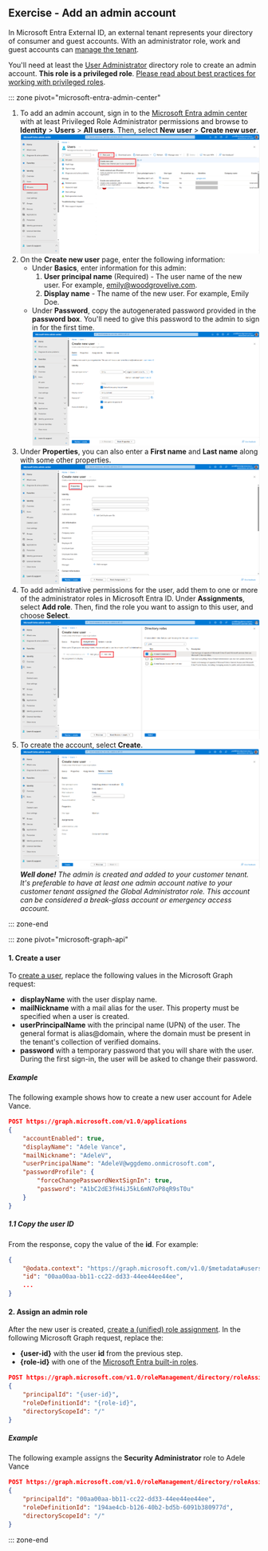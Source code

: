 ## Exercise - Add an admin account

In Microsoft Entra External ID, an external tenant represents your directory of consumer and guest accounts. With an administrator role, work and guest accounts can [manage the tenant](/entra/external-id/customers/quickstart-tenant-setup).

You'll need at least the [User Administrator](/entra/identity/role-based-access-control/permissions-reference#user-administrator) directory role to create an admin account. **This role is a privileged role**. [Please read about best practices for working with privileged roles](/entra/identity/role-based-access-control/privileged-roles-permissions?tabs=admin-center#best-practices-for-using-privileged-roles).

::: zone pivot="microsoft-entra-admin-center"

1. To add an admin account, sign in to the [Microsoft Entra admin center](https://entra.microsoft.com/) with at least Privileged Role Administrator permissions and browse to **Identity** > **Users** > **All users**. Then, select **New user** > **Create new user**.
    ![Screenshot of Users blade with a button titled New user highlighted and one of the dropdown menu options Create new user that lets you create a new internal user in your organization highlighted.](../media/add-an-admin-account/1.png)
1. On the **Create new user** page, enter the following information:
    - Under **Basics**, enter information for this admin: 
        1. **User principal name** (Required) - The user name of the new user. For example, emily@woodgrovelive.com. 
        1. **Display name** - The name of the new user. For example, Emily Doe.
    -  Under **Password**, copy the autogenerated password provided in the **password box**. You'll need to give this password to the admin to sign in for the first time.
    ![Screenshot of Create new user blade where required fields User principal name, Mail nickname, Display name, and Password are populated.](../media/add-an-admin-account/2.png)
1. Under **Properties**, you can also enter a **First name** and **Last name** along with some other properties.
    ![Screenshot of Create new user blade where one of the tabs titled "Properties" in the wizard navigation is selected. It shows properties like first name, last name, and other information that can be filled out about the user.](../media/add-an-admin-account/3.png)
1. To add administrative permissions for the user, add them to one or more of the administrator roles in Microsoft Entra ID. Under **Assignments**, select **Add role**. Then, find the role you want to assign to this user, and choose **Select**.
    ![Screenshot of Create new user blade where the next tab in the wizard navigation titled Assignments is selected. It shows a button titled Add role highlighted. In the Directory roles pane open to the right, Security administrator role is highlighted.](../media/add-an-admin-account/4.png)
1. To create the account, select **Create**.
    ![Screenshot of Create new user blade where the final tab in the wizard navigation titled Review and create is selected. It shows an overview of configured and assigned Basics, Properties, and Assignments for this user.](../media/add-an-admin-account/5.png)
    ***Well done!** The admin is created and added to your customer tenant. It's preferable to have at least one admin account native to your customer tenant assigned the Global Administrator role. This account can be considered a break-glass account or emergency access account.*

::: zone-end

::: zone pivot="microsoft-graph-api"

#### 1. Create a user

To [create a user](/graph/api/user-post-users?view=graph-rest-1.0&tabs=http), replace the following values in the Microsoft Graph request:

- **displayName** with the user display name.
- **mailNickname** with a mail alias for the user. This property must be specified when a user is created.
- **userPrincipalName** with the principal name (UPN) of the user. The general format is alias@domain, where the domain must be present in the tenant's collection of verified domains.
- **password** with a temporary password that you will share with the user. During the first sign-in, the user will be asked to change their password.

##### Example

The following example shows how to create a new user account for Adele Vance.

```json
POST https://graph.microsoft.com/v1.0/applications
{
    "accountEnabled": true,
    "displayName": "Adele Vance",
    "mailNickname": "AdeleV",
    "userPrincipalName": "AdeleV@wggdemo.onmicrosoft.com",
    "passwordProfile": {
        "forceChangePasswordNextSignIn": true,
        "password": "A1bC2dE3fH4iJ5kL6mN7oP8qR9sT0u"
    }
}
```

##### 1.1 Copy the user ID

From the response, copy the value of the **id**. For example:

```json
{
    "@odata.context": "https://graph.microsoft.com/v1.0/$metadata#users/$entity",
    "id": "00aa00aa-bb11-cc22-dd33-44ee44ee44ee",
    ...
}        
```

#### 2. Assign an admin role

After the new user is created, [create a (unified) role assignment](/graph/api/rbacapplication-post-roleassignments). In the following Microsoft Graph request, replace the:

- **{user-id}** with the user **id** from the previous step.
- **{role-id}** with one of the [Microsoft Entra built-in roles](/entra/identity/role-based-access-control/permissions-reference).

```json
POST https://graph.microsoft.com/v1.0/roleManagement/directory/roleAssignments
{
    "principalId": "{user-id}",
    "roleDefinitionId": "{role-id}",
    "directoryScopeId": "/"
}
```

##### Example

The following example assigns the **Security Administrator** role to Adele Vance

```json
POST https://graph.microsoft.com/v1.0/roleManagement/directory/roleAssignments
{
    "principalId": "00aa00aa-bb11-cc22-dd33-44ee44ee44ee",
    "roleDefinitionId": "194ae4cb-b126-40b2-bd5b-6091b380977d",
    "directoryScopeId": "/"
}
```

::: zone-end
